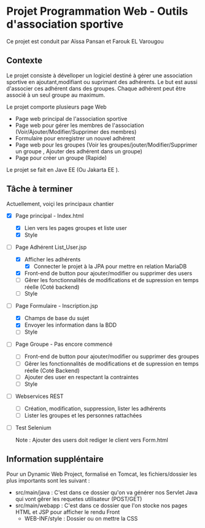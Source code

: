 # Projet Programmation Web - Outils d'association sportive

Ce projet est conduit par Aïssa Pansan et Farouk EL Varougou 


## Contexte

Le projet consiste à dévelloper un logiciel destiné à gérer une association sportive en ajoutant,modifiant ou suprimant des adhérents. Le but est aussi d'associer ces adhérent dans des groupes. Chaque adhérent peut être associé à un seul groupe au maximum.

Le projet comporte plusieurs page Web 

- Page web principal de l'association sportive
- Page web pour gérer les membres de l'association (Voir/Ajouter/Modifier/Supprimer des membres)
- Formulaire pour enregistrer un nouvel adhérent
- Page web pour les groupes (Voir les groupes/jouter/Modifier/Supprimer un groupe , Ajouter des adhérent dans un groupe)
- Page pour créer un groupe (Rapide)

Le projet se fait en Jave EE (Ou Jakarta EE ).

## Tâche à terminer 
Actuellement, voiçi les principaux chantier 

- [x] Page principal - Index.html
    - [x] Lien vers les pages groupes et liste user
    - [x] Style
- [ ] Page Adhérent List_User.jsp
    - [x] Afficher les adhérents
        - [x] Connecter le projet à la JPA pour mettre en relation MariaDB
    - [x] Front-end de button pour ajouter/modifier ou supprimer des users
    - [ ] Gêrer les fonctionnalités de modifications et de supression en temps réelle (Coté backend)
    - [ ] Style
- [ ]  Page Formulaire - Inscription.jsp
    - [x] Champs de base du sujet
    - [x] Envoyer les information dans la BDD
    - [ ] Style
- [ ] Page Groupe - Pas encore commencé
    - [ ] Front-end de button pour ajouter/modifier ou supprimer des groupes
    - [ ] Gêrer les fonctionnalités de modifications et de supression en temps réelle (Coté Backend)
    - [ ] Ajouter des user en respectant la contraintes
    - [ ] Style

- [ ] Webservices REST
    - [ ] Création, modification, suppression, lister les adhérents
    - [ ] Lister les groupes et les personnes rattachées

- [ ] Test Selenium 

  Note : Ajouter des users doit rediger le client vers Form.html 
  

## Information suppléntaire 
Pour un Dynamic Web Project, formalisé en Tomcat, les fichiers/dossier les plus importants sont les suivant : 

- src/main/java : C'est dans ce dossier qu'on va générer nos Servlet Java qui vont gêrer les requetes utilisateur (POST/GET)
- src/main/webapp : C'est dans ce dossier que l'on stocke nos pages HTML et JSP pour afficher le rendu Front
    - WEB-INF/style : Dossier ou on mettre la CSS
 
